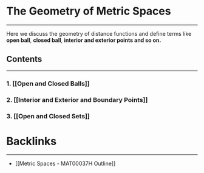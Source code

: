 # The Geometry of Metric Spaces
---
Here we discuss the geometry of distance functions and define terms like **open ball**, **closed ball**, **interior and exterior points and so on.**

## Contents
---
### 1. [[Open and Closed Balls]]
### 2. [[Interior and Exterior and Boundary Points]]

### 3. [[Open and Closed Sets]]

# Backlinks
---
- [[Metric Spaces - MAT00037H Outline]]